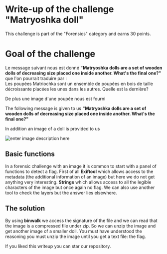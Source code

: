 # Write-up of the challenge "Matryoshka doll"

This challenge is part of the "Forensics" category and earns 30 points.

# Goal of the challenge

Le message suivant nous est donné **"Matryoshka dolls are a set of wooden dolls of decreasing size placed one inside another. What's the final one?"** que l'on pourrait traduire par :   
Les poupées Matriochka sont un ensemble de poupées en bois de taille décroissante placées les unes dans les autres. Quelle est la dernière? 

De plus une image d'une poupée nous est fourni 

The following message is given to us **"Matryoshka dolls are a set of wooden dolls of decreasing size placed one inside another. What's the final one?"**

In addition an image of a doll is provided to us

![enter image description here](https://i.ibb.co/F3JP2ZD/dolls.png)
## Basic functions

In a forensic challenge with an image it is common to start with a panel of functions to detect a flag. First of all **Exiftool** which allows access to the metadata (the additional information of an image) but here we do not get anything very interesting. **Strings** which allows access to all the legible characters of the image but once again no flag. We can also use another tool to check the layers but the answer lies elsewhere.

## The solution

By using **binwalk** we access the signature of the file and we can read that the image is a compressed file under zip. So we can unzip the image and get another image of a smaller doll. You must have understood the reasoning you must unzip the image until you get a text file: the flag.

If you liked this writeup you can star our repository.
